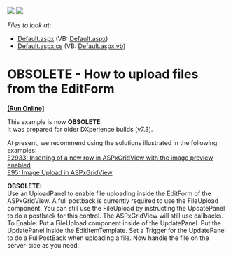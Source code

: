 <!-- default badges list -->
[![](https://img.shields.io/badge/Open_in_DevExpress_Support_Center-FF7200?style=flat-square&logo=DevExpress&logoColor=white)](https://supportcenter.devexpress.com/ticket/details/E19)
[![](https://img.shields.io/badge/📖_How_to_use_DevExpress_Examples-e9f6fc?style=flat-square)](https://docs.devexpress.com/GeneralInformation/403183)
<!-- default badges end -->
<!-- default file list -->
*Files to look at*:

* [Default.aspx](./CS/WebSite/Default.aspx) (VB: [Default.aspx](./VB/WebSite/Default.aspx))
* [Default.aspx.cs](./CS/WebSite/Default.aspx.cs) (VB: [Default.aspx.vb](./VB/WebSite/Default.aspx.vb))
<!-- default file list end -->
# OBSOLETE - How to upload files from the EditForm
<!-- run online -->
**[[Run Online]](https://codecentral.devexpress.com/e19)**
<!-- run online end -->


<p>This example is now <strong>OBSOLETE</strong>.<br />
It was prepared for older DXperience builds (v7.3).</p><p>At present, we recommend using the solutions illustrated in the following examples:<br />
<a href="https://www.devexpress.com/Support/Center/p/E2933">E2933: Inserting of a new row in ASPxGridView with the image preview enabled</a><br />
<a href="https://www.devexpress.com/Support/Center/p/E95">E95: Image Upload in ASPxGridView</a></p><p><strong>OBSOLETE:</strong><br />
Use an UploadPanel to enable file uploading inside the EditForm of the ASPxGridView. A full postback is currently required to use the FileUpload component. You can still use the FileUpload by instructing the UpdatePanel to do a postback for this control. The ASPxGridView will still use callbacks. To Enable: Put a FileUpload component inside of the UpdatePanel. Put the UpdatePanel inside the EditItemTemplate. Set a Trigger for the UpdatePanel to do a FullPostBack when uploading a file. Now handle the file on the server-side as you need.</p>

<br/>


